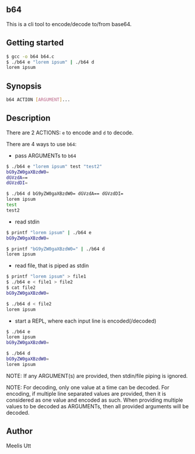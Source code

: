 ## b64

This is a cli tool to encode/decode to/from base64.

## Getting started

```sh
$ gcc -o b64 b64.c
$ ./b64 e "lorem ipsum" | ./b64 d
lorem ipsum
```

## Synopsis

```sh
b64 ACTION [ARGUMENT]...
```

## Description

There are 2 ACTIONS: `e` to encode and `d` to decode.

There are 4 ways to use `b64`:

* pass ARGUMENTs to `b64`
```sh
$ ./b64 e "lorem ipsum" test "test2"
bG9yZW0gaXBzdW0=
dGVzdA==
dGVzdDI=

$ ./b64 d bG9yZW0gaXBzdW0= dGVzdA== dGVzdDI=
lorem ipsum
test
test2
```
* read stdin
```sh
$ printf "lorem ipsum" | ./b64 e
bG9yZW0gaXBzdW0=

$ printf "bG9yZW0gaXBzdW0=" | ./b64 d
lorem ipsum
```
* read file, that is piped as stdin
```sh
$ printf "lorem ipsum" > file1
$ ./b64 e < file1 > file2
$ cat file2
bG9yZW0gaXBzdW0=

$ ./b64 d < file2
lorem ipsum
```
* start a REPL, where each input line is encoded(/decoded)
```sh
$ ./b64 e
lorem ipsum
bG9yZW0gaXBzdW0=

$ ./b64 d
bG9yZW0gaXBzdW0=
lorem ipsum
```

NOTE: If any ARGUMENT(s) are provided, then stdin/file piping is ignored.

NOTE: For decoding, only one value at a time can be decoded. For encoding, if multiple line separated values are provided, then it is considered as one value and encoded as such.
When providing multiple values to be decoded as ARGUMENTs, then all provided arguments will be decoded.

## Author

Meelis Utt
